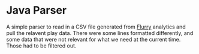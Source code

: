 Java Parser
========================
A simple parser to read in a CSV file generated from <a href="http://www.flurry.com/">Flurry</a> analytics and pull the relavent play data.  There were some lines formatted differently, and some data that were not relevant for what we need at the current time.  Those had to be filtered out.
